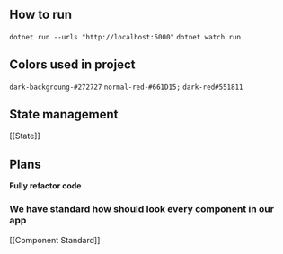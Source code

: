 ## How to run

`dotnet run --urls "http://localhost:5000"`
`dotnet watch run`

## Colors used in project
`dark-backgroung-#272727`
`normal-red-#661D15;`
`dark-red#551811`

## State management
[[State]]

## Plans
**Fully refactor code**

### We have standard how should look every component in our app
[[Component Standard]]
